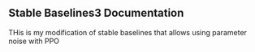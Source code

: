 ## Stable Baselines3 Documentation

THis is my modification of stable baselines that allows using parameter noise with PPO

